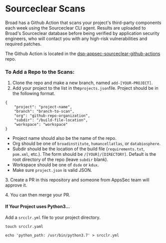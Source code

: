 # Sourceclear Scans

Broad has a Github Action that scans your project's third-party components each week using the Sourceclear CLI agent. Results are uploaded to Broad's Sourceclear database before being verified by application security engineers, who will contact you with any high-risk vulnerabilities and required patches.

The Github Action is located in the [dsp-appsec-sourceclear-github-actions](https://github.com/broadinstitute/dsp-appsec-sourceclear-github-actions) repo.&#x20;

### To Add a Repo to the Scans:

1. Clone the repo and make a new branch, named `add-[YOUR-PROJECT]`.
2. Add your project to the list in the`projects.json`file. Project should be in the following format.

```
{
    "project": "project-name",
    "branch": "branch-to-scan",
    "org": "github-repo-organization",
    "subdir": "/build-file-location",
    "workspace": "workspace"
}
```

* Project name should also be the name of the repo.
* Org should be one of `broadinstitute`, `humancellatlas`, or `databiosphere`.
* Subdir should be the location of the build file (`requirements.txt`, `pom.xml`, etc.). The form should be `/[YOUR]/[DIRECTORY]`. Default is the root directory of the repo (leave `subdir` blank).
* Workspace should be one of `dsde` or `kdux`.
* Make sure `project.json` is valid JSON.

3\. Create a PR in this repository and someone from AppsSec team will approve it.&#x20;

4\. You can then merge your PR.

#### If Your Project uses Python3...

Add a `srcclr.yml` file to your project directory.

```
touch srcclr.yaml

echo 'python_path: /usr/bin/python3.7' > srcclr.yml
```
